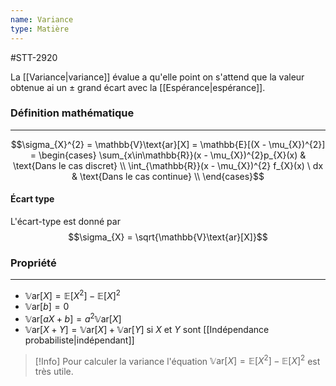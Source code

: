 ```yaml
---
name: Variance
type: Matière
---
```

#STT-2920 

La [[Variance|variance]] évalue a qu'elle point on s'attend que la valeur obtenue ai un $\pm$ grand écart avec la [[Espérance|espérance]].

### Définition mathématique
---
$$\sigma_{X}^{2} = \mathbb{V}\text{ar}[X] = \mathbb{E}[(X - \mu_{X})^{2}] = \begin{cases}
\sum_{x\in\mathbb{R}}(x - \mu_{X})^{2}p_{X}(x) & \text{Dans le cas discret} \\
\int_{\mathbb{R}}(x - \mu_{X})^{2} f_{X}(x) \ dx & \text{Dans le cas continue} \\
\end{cases}$$

#### Écart type
L'écart-type est donné par
$$\sigma_{X} = \sqrt{\mathbb{V}\text{ar}[X]}$$


### Propriété
---
- $\mathbb{V}\text{ar}[X] = \mathbb{E}[X^{2}]-\mathbb{E}[X]^2$
- $\mathbb{V}\text{ar}[b] = 0$
- $\mathbb{V}\text{ar}[aX + b] = a^2\mathbb{V}\text{ar}[X]$
- $\mathbb{V}\text{ar}[X+Y]=\mathbb{V}\text{ar}[X] + \mathbb{V}\text{ar}[Y]$ si $X$ et $Y$ sont [[Indépendance probabiliste|indépendant]]

>[!Info]
>Pour calculer la variance l'équation $\mathbb{V}\text{ar}[X] = \mathbb{E}[X^{2}]-\mathbb{E}[X]^2$ est très utile. 